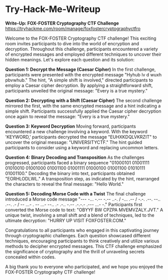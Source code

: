 # Try-Hack-Me-Writeup

**Write-Up: FOX-FOSTER Cryptography CTF Challenge**  https://tryhackme.com/room/manage/foxfostercryptographyctfro

Welcome to the FOX-FOSTER Cryptography CTF challenge! This exciting room invites participants to dive into the world of encryption and decryption. Throughout this challenge, participants encountered a variety of encrypted messages and employed different techniques to uncover their hidden meanings. Let's explore each question and its solution:

**Question 1: Decrypt the Message (Caesar Cipher)**
In the first challenge, participants were presented with the encrypted message "Hyhub lv d wuxh pbvwhub." The hint, "A simple shift is involved," directed participants to employ a Caesar cipher decryption. By applying a straightforward shift, participants unveiled the original message: "Every is a true mystery."

**Question 2: Decrypting with a Shift (Caesar Cipher)**
The second challenge mirrored the first, with the same encrypted message and a hint indicating a simple shift. Participants successfully applied the Caesar cipher decryption once again to reveal the message: "Every is a true mystery."

**Question 3: Keyword Decryption**
Moving forward, participants encountered a new challenge involving a keyword. With the keyword 'KEYWORD,' participants decrypted the message "EUHXKDQLVKRZIT" to uncover the original message: "UNIVERSITYCTF." The hint guided participants to consider using a keyword and replacing uncommon letters.

**Question 4: Binary Decoding and Transposition**
As the challenges progressed, participants faced a binary sequence "01000101 01001111 01010010 01001000 01001100 01001111 01000100 01001100 01010111 01001100." Decoding the binary into text, participants obtained "EORHLODLWL." A transposition step, as indicated by the hint, rearranged the characters to reveal the final message: "Hello World."

**Question 5: Decoding Morse Code with a Twist**
The final challenge introduced a Morse code message "--- -... -.-- -.-- ..-. / -... .-- / -.-. .--. --.. .--. .- / -- ...- . -- ...- --.. .- .-.. -.-- .-.-.- .--- ...- -." Participants first converted the Morse code to text: "OBYYF BW CPZPA MVEMVZALY.JVT." A unique twist, involving a small shift and a blend of techniques, led to the ultimate decryption: "HURRY UP VISIT FOXFOSTER.COM."

Congratulations to all participants who engaged in this captivating journey through cryptographic challenges. Each question showcased different techniques, encouraging participants to think creatively and utilize various methods to decipher encrypted messages. This CTF challenge emphasized the significance of cryptography and the thrill of unraveling secrets concealed within codes.

A big thank you to everyone who participated, and we hope you enjoyed the FOX-FOSTER Cryptography CTF challenge!

